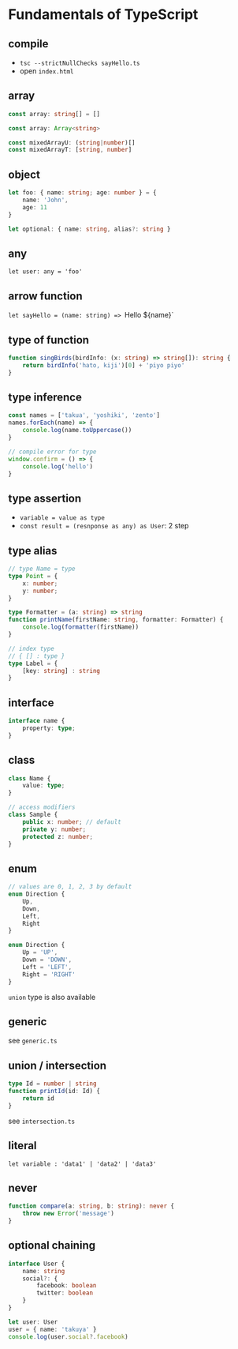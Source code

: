 # Fundamentals of TypeScript

## compile

- `tsc --strictNullChecks sayHello.ts`
- open `index.html`

## array

```typescript
const array: string[] = []

const array: Array<string>

const mixedArrayU: (string|number)[]
const mixedArrayT: [string, number]
```

## object

```typescript
let foo: { name: string; age: number } = {
    name: 'John',
    age: 11
}

let optional: { name: string, alias?: string }
```

## any

`let user: any = 'foo'`

## arrow function

`let sayHello = (name: string) => `Hello ${name}`

## type of function

```typescript
function singBirds(birdInfo: (x: string) => string[]): string {
    return birdInfo('hato, kiji')[0] + 'piyo piyo'
}
```

## type inference

```typescript
const names = ['takua', 'yoshiki', 'zento']
names.forEach(name) => {
    console.log(name.toUppercase())
}

// compile error for type
window.confirm = () => {
    console.log('hello')
}
```

## type assertion

- `variable = value as type`
- `const result = (resnponse as any) as User`: 2 step

## type alias

```typescript
// type Name = type
type Point = {
    x: number;
    y: number;
}

type Formatter = (a: string) => string
function printName(firstName: string, formatter: Formatter) {
    console.log(formatter(firstName))
}

// index type
// { [] : type }
type Label = {
    [key: string] : string
}
```

## interface

```typescript
interface name {
    property: type;
}
```

## class

```typescript
class Name {
    value: type;
}

// access modifiers
class Sample {
    public x: number; // default
    private y: number;
    protected z: number;
}
```

## enum

```typescript
// values are 0, 1, 2, 3 by default
enum Direction {
    Up,
    Down,
    Left,
    Right
}

enum Direction {
    Up = 'UP',
    Down = 'DOWN',
    Left = 'LEFT',
    Right = 'RIGHT'
}
```

`union` type is also available

## generic

see `generic.ts`

## union / intersection

```typescript
type Id = number | string
function printId(id: Id) {
    return id
}
```

see `intersection.ts`

## literal

`let variable : 'data1' | 'data2' | 'data3'`

## never

```typescript
function compare(a: string, b: string): never {
    throw new Error('message')
}
```

## optional chaining

```typescript
interface User {
    name: string
    social?: {
        facebook: boolean
        twitter: boolean
    }
}

let user: User
user = { name: 'takuya' }
console.log(user.social?.facebook)
```
